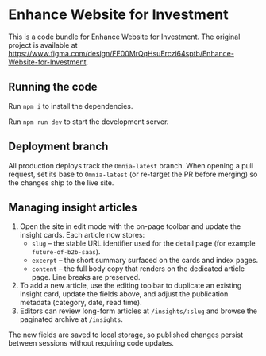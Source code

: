 
  # Enhance Website for Investment

  This is a code bundle for Enhance Website for Investment. The original project is available at https://www.figma.com/design/FE00MrQqHsuErczi64sptb/Enhance-Website-for-Investment.

  ## Running the code

  Run `npm i` to install the dependencies.

Run `npm run dev` to start the development server.

## Deployment branch

All production deploys track the `Omnia-latest` branch. When opening a pull
request, set its base to `Omnia-latest` (or re-target the PR before merging)
so the changes ship to the live site.

## Managing insight articles

1. Open the site in edit mode with the on-page toolbar and update the insight cards. Each article now stores:
   - `slug` – the stable URL identifier used for the detail page (for example `future-of-b2b-saas`).
   - `excerpt` – the short summary surfaced on the cards and index pages.
   - `content` – the full body copy that renders on the dedicated article page. Line breaks are preserved.
2. To add a new article, use the editing toolbar to duplicate an existing insight card, update the fields above, and adjust the publication metadata (category, date, read time).
3. Editors can review long-form articles at `/insights/:slug` and browse the paginated archive at `/insights`.

The new fields are saved to local storage, so published changes persist between sessions without requiring code updates.
  